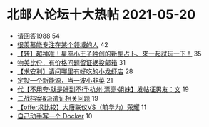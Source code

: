 # 北邮人论坛十大热帖 2021-05-20

- [请回答1988](https://bbs.byr.cn/article/Feeling/3169888) 54
- [很羡慕能专注在某个领域的人](https://bbs.byr.cn/article/Talking/6275390) 42
- [【转】超神准！星座小王子独创的新型占卜、來一起試玩一下！](https://bbs.byr.cn/article/Constellations/326533) 35
- [物美比价，有价格问题留证据投邮箱](https://bbs.byr.cn/article/Picture/3289647) 31
- [【求安利】请问哪里有好吃的小龙虾店](https://bbs.byr.cn/article/Food/513104) 28
- [定投一个新能源，当一波小韭菜](https://bbs.byr.cn/article/Financial/80712) 21
- [代【不用夸·就是好到不行·杭州·漂亮·姐妹】发帖征男友：文](https://bbs.byr.cn/article/Friends/1993759) 19
- [二战档案&amp;派遣证相关问题](https://bbs.byr.cn/article/AimGraduate/1206732) 19
- [【offer求比较】大唐联仪VS（前华为）荣耀](https://bbs.byr.cn/article/WorkLife/1167896) 11
- [自己动手写一个 Docker](https://bbs.byr.cn/article/Linux/160009) 10


